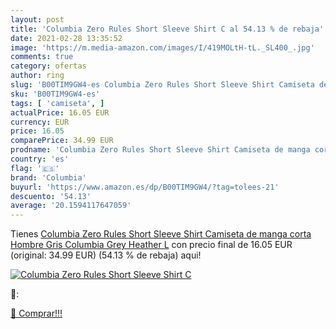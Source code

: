 ```yaml
---
layout: post
title: 'Columbia Zero Rules Short Sleeve Shirt C al 54.13 % de rebaja'
date: 2021-02-28 13:35:52
image: 'https://m.media-amazon.com/images/I/419MOLtH-tL._SL400_.jpg'
comments: true
category: ofertas
author: ring
slug: 'B00TIM9GW4-es Columbia Zero Rules Short Sleeve Shirt Camiseta de manga...'
sku: 'B00TIM9GW4-es'
tags: [ 'camiseta', ]
actualPrice: 16.05 EUR
currency: EUR
price: 16.05
comparePrice: 34.99 EUR
prodname: 'Columbia Zero Rules Short Sleeve Shirt Camiseta de manga corta  Hombre  Gris  Columbia Grey Heather   L'
country: 'es'
flag: '🇪🇸'
brand: 'Columbia'
buyurl: 'https://www.amazon.es/dp/B00TIM9GW4/?tag=tolees-21'
descuento: '54.13'
average: '20.1594117647059'
---
```


Tienes [Columbia Zero Rules Short Sleeve Shirt Camiseta de manga corta  Hombre  Gris  Columbia Grey Heather   L](https://www.amazon.es/dp/B00TIM9GW4/?tag=tolees-21) con precio final de  16.05 EUR (original: 34.99 EUR) (54.13 %  de rebaja) aqui!

[![Columbia Zero Rules Short Sleeve Shirt C](https://m.media-amazon.com/images/I/419MOLtH-tL._SL400_.jpg)](https://www.amazon.es/dp/B00TIM9GW4/?tag=tolees-21)

🔎:


[🛒 Comprar!!!](https://www.amazon.es/dp/B00TIM9GW4/?tag=tolees-21)
